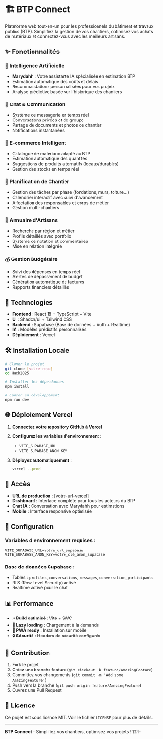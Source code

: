 # 🏗️ BTP Connect

Plateforme web tout-en-un pour les professionnels du bâtiment et travaux publics (BTP). Simplifiez la gestion de vos chantiers, optimisez vos achats de matériaux et connectez-vous avec les meilleurs artisans.

## ✨ Fonctionnalités

### 🤖 Intelligence Artificielle
- **Marydahh** : Votre assistante IA spécialisée en estimation BTP
- Estimation automatique des coûts et délais
- Recommandations personnalisées pour vos projets
- Analyse prédictive basée sur l'historique des chantiers

### 💬 Chat & Communication
- Système de messagerie en temps réel
- Conversations privées et de groupe
- Partage de documents et photos de chantier
- Notifications instantanées

### 🛒 E-commerce Intelligent
- Catalogue de matériaux adapté au BTP
- Estimation automatique des quantités
- Suggestions de produits alternatifs (locaux/durables)
- Gestion des stocks en temps réel

### 📅 Planification de Chantier
- Gestion des tâches par phase (fondations, murs, toiture...)
- Calendrier interactif avec suivi d'avancement
- Affectation des responsables et corps de métier
- Gestion multi-chantiers

### 👥 Annuaire d'Artisans
- Recherche par région et métier
- Profils détaillés avec portfolio
- Système de notation et commentaires
- Mise en relation intégrée

### 💰 Gestion Budgétaire
- Suivi des dépenses en temps réel
- Alertes de dépassement de budget
- Génération automatique de factures
- Rapports financiers détaillés

## 🚀 Technologies

- **Frontend** : React 18 + TypeScript + Vite
- **UI** : Shadcn/ui + Tailwind CSS
- **Backend** : Supabase (Base de données + Auth + Realtime)
- **IA** : Modèles prédictifs personnalisés
- **Déploiement** : Vercel

## 🛠️ Installation Locale

```bash
# Cloner le projet
git clone [votre-repo]
cd Hack2025

# Installer les dépendances
npm install

# Lancer en développement
npm run dev
```

## 🌐 Déploiement Vercel

1. **Connectez votre repository GitHub à Vercel**
2. **Configurez les variables d'environnement** :
   - `VITE_SUPABASE_URL`
   - `VITE_SUPABASE_ANON_KEY`

3. **Déployez automatiquement** :
   ```bash
   vercel --prod
   ```

## 📱 Accès

- **URL de production** : [votre-url-vercel]
- **Dashboard** : Interface complète pour tous les acteurs du BTP
- **Chat IA** : Conversation avec Marydahh pour estimations
- **Mobile** : Interface responsive optimisée

## 🔧 Configuration

### Variables d'environnement requises :
```env
VITE_SUPABASE_URL=votre_url_supabase
VITE_SUPABASE_ANON_KEY=votre_clé_anon_supabase
```

### Base de données Supabase :
- Tables : `profiles`, `conversations`, `messages`, `conversation_participants`
- RLS (Row Level Security) activé
- Realtime activé pour le chat

## 📊 Performance

- ⚡ **Build optimisé** : Vite + SWC
- 🎯 **Lazy loading** : Chargement à la demande
- 📱 **PWA ready** : Installation sur mobile
- 🔒 **Sécurité** : Headers de sécurité configurés

## 🤝 Contribution

1. Fork le projet
2. Créez une branche feature (`git checkout -b feature/AmazingFeature`)
3. Committez vos changements (`git commit -m 'Add some AmazingFeature'`)
4. Push vers la branche (`git push origin feature/AmazingFeature`)
5. Ouvrez une Pull Request

## 📄 Licence

Ce projet est sous licence MIT. Voir le fichier `LICENSE` pour plus de détails.

---

**BTP Connect** - Simplifiez vos chantiers, optimisez vos projets ! 🏗️✨


























